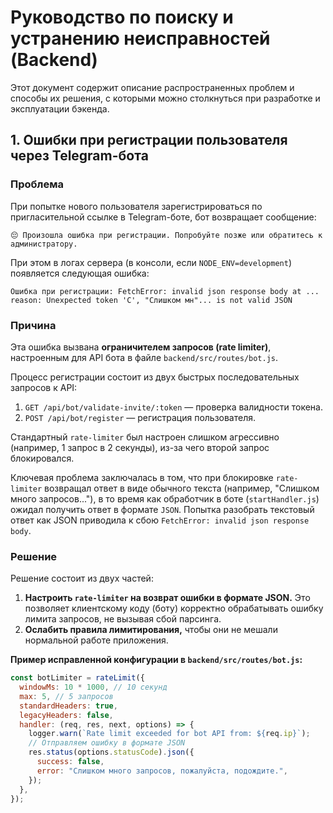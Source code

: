 # Руководство по поиску и устранению неисправностей (Backend)

Этот документ содержит описание распространенных проблем и способы их решения, с которыми можно столкнуться при разработке и эксплуатации бэкенда.

## 1. Ошибки при регистрации пользователя через Telegram-бота

### Проблема

При попытке нового пользователя зарегистрироваться по пригласительной ссылке в Telegram-боте, бот возвращает сообщение:

```
😔 Произошла ошибка при регистрации. Попробуйте позже или обратитесь к администратору.
```

При этом в логах сервера (в консоли, если `NODE_ENV=development`) появляется следующая ошибка:

```
Ошибка при регистрации: FetchError: invalid json response body at ... reason: Unexpected token 'С', "Слишком мн"... is not valid JSON
```

### Причина

Эта ошибка вызвана **ограничителем запросов (rate limiter)**, настроенным для API бота в файле `backend/src/routes/bot.js`.

Процесс регистрации состоит из двух быстрых последовательных запросов к API:
1.  `GET /api/bot/validate-invite/:token` — проверка валидности токена.
2.  `POST /api/bot/register` — регистрация пользователя.

Стандартный `rate-limiter` был настроен слишком агрессивно (например, 1 запрос в 2 секунды), из-за чего второй запрос блокировался.

Ключевая проблема заключалась в том, что при блокировке `rate-limiter` возвращал ответ в виде обычного текста (например, "Слишком много запросов..."), в то время как обработчик в боте (`startHandler.js`) ожидал получить ответ в формате `JSON`. Попытка разобрать текстовый ответ как JSON приводила к сбою `FetchError: invalid json response body`.

### Решение

Решение состоит из двух частей:

1.  **Настроить `rate-limiter` на возврат ошибки в формате JSON.** Это позволяет клиентскому коду (боту) корректно обрабатывать ошибку лимита запросов, не вызывая сбой парсинга.
2.  **Ослабить правила лимитирования,** чтобы они не мешали нормальной работе приложения.

**Пример исправленной конфигурации в `backend/src/routes/bot.js`:**

```javascript
const botLimiter = rateLimit({
  windowMs: 10 * 1000, // 10 секунд
  max: 5, // 5 запросов
  standardHeaders: true,
  legacyHeaders: false,
  handler: (req, res, next, options) => {
    logger.warn(`Rate limit exceeded for bot API from: ${req.ip}`);
    // Отправляем ошибку в формате JSON
    res.status(options.statusCode).json({
      success: false,
      error: "Слишком много запросов, пожалуйста, подождите.",
    });
  },
}); 